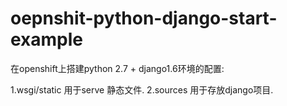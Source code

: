 oepnshit-python-django-start-example
====================================
在openshift上搭建python 2.7 + django1.6环境的配置:
  
  1.wsgi/static 用于serve 静态文件.
  2.sources  用于存放django项目.
